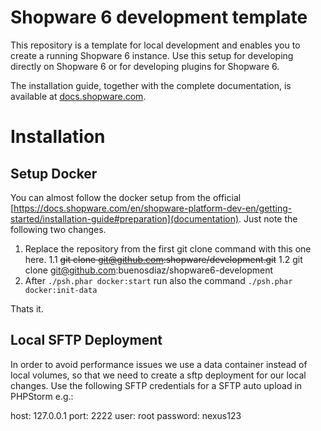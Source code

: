 # Shopware 6 development template

This repository is a template for local development and enables you to create a running Shopware 6 instance.
Use this setup for developing directly on Shopware 6 or for developing plugins for Shopware 6.

The installation guide, together with the complete documentation, is available at [docs.shopware.com](https://docs.shopware.com/en/shopware-platform-dev-en/getting-started).

# Installation
## Setup Docker
You can almost follow the docker setup from the official [https://docs.shopware.com/en/shopware-platform-dev-en/getting-started/installation-guide#preparation](documentation). Just note the following two changes.
1. Replace the repository from the first git clone command with this one here. 
1.1 ~~git clone git@github.com:shopware/development.git~~ 
1.2 git clone git@github.com:buenosdiaz/shopware6-development 
2. After `./psh.phar docker:start` run also the command `./psh.phar docker:init-data`

Thats it.

## Local SFTP Deployment

In order to avoid performance issues we use a data container instead of local volumes, so that we need to create a sftp deployment for our local changes. Use the following SFTP credentials for a SFTP auto upload in PHPStorm e.g.:

host:			127.0.0.1
port:			2222
user: 			root
password:	nexus123





